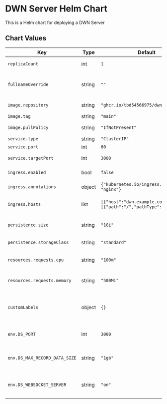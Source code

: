 # DWN Server Helm Chart

This is a Helm chart for deploying a DWN Server

## Chart Values

| Key | Type | Default | Description |
|-----|------|---------|-------------|
| `replicaCount` | int | `1` | Number of replicas |
| `fullnameOverride` | string | `""` | Override the fullname of the resources |
| `image.repository` | string | `"ghcr.io/tbd54566975/dwn-server"` | Image repository |
| `image.tag` | string | `"main"` | Image tag |
| `image.pullPolicy` | string | `"IfNotPresent"` | Image pull policy |
| `service.type` | string | `"ClusterIP"` | Service type |
| `service.port` | int | `80` | Service port |
| `service.targetPort` | int | `3000` | Service target port |
| `ingress.enabled` | bool | `false` | Enable ingress |
| `ingress.annotations` | object | `{"kubernetes.io/ingress.class": "nginx"}` | Ingress annotations |
| `ingress.hosts` | list | `[{"host":"dwn.example.com","paths":[{"path":"/","pathType":"Prefix"}]}]` | Ingress hostnames and paths |
| `persistence.size` | string | `"1Gi"` | Size of persistent volume claim |
| `persistence.storageClass` | string | `"standard"` | Type of storage class |
| `resources.requests.cpu` | string | `"100m"` | CPU resource request |
| `resources.requests.memory` | string | `"500Mi"` | Memory resource request |
| `customLabels` | object | `{}` | Custom labels to add to the deployed objects |
| `env.DS_PORT` | int | `3000` | Port that the server listens on |
| `env.DS_MAX_RECORD_DATA_SIZE` | string | `"1gb"` | Maximum size for RecordsWrite data |
| `env.DS_WEBSOCKET_SERVER` | string | `"on"` | Whether to enable listening over ws |
